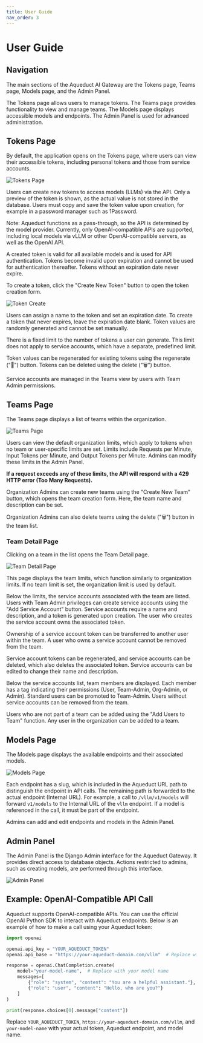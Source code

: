 ```yaml
---
title: User Guide
nav_order: 3
---
```


# User Guide

## Navigation

The main sections of the Aqueduct AI Gateway are the Tokens page, Teams page, Models page, and the Admin Panel.

The Tokens page allows users to manage tokens. The Teams page provides functionality to view and manage teams. The Models page displays accessible models and endpoints. The Admin Panel is used for advanced administration.

## Tokens Page

By default, the application opens on the Tokens page, where users can view their accessible tokens, including personal tokens and those from service accounts.

![Tokens Page](assets/user_guide/token_page.png)

Users can create new tokens to access models (LLMs) via the API. Only a preview of the token is shown, as the actual value is not stored in the database. Users must copy and save the token value upon creation, for example in a password manager such as 1Password.

Note: Aqueduct functions as a pass-through, so the API is determined by the model provider. Currently, only OpenAI-compatible APIs are supported, including local models via vLLM or other OpenAI-compatible servers, as well as the OpenAI API.

A created token is valid for all available models and is used for API authentication. Tokens become invalid upon expiration and cannot be used for authentication thereafter. Tokens without an expiration date never expire.

To create a token, click the "Create New Token" button to open the token creation form.

![Token Create](assets/user_guide/token_create.png)

Users can assign a name to the token and set an expiration date. To create a token that never expires, leave the expiration date blank. Token values are randomly generated and cannot be set manually.

There is a fixed limit to the number of tokens a user can generate. This limit does not apply to service accounts, which have a separate, predefined limit.

Token values can be regenerated for existing tokens using the regenerate ("🔄") button. Tokens can be deleted using the delete ("🗑") button.

Service accounts are managed in the Teams view by users with Team Admin permissions.

## Teams Page

The Teams page displays a list of teams within the organization.

![Teams Page](assets/user_guide/teams_page.png)

Users can view the default organization limits, which apply to tokens when no team or user-specific limits are set. Limits include Requests per Minute, Input Tokens per Minute, and Output Tokens per Minute. Admins can modify these limits in the Admin Panel.

**If a request exceeds any of these limits, the API will respond with a 429 HTTP error (Too Many Requests).**

Organization Admins can create new teams using the "Create New Team" button, which opens the team creation form. Here, the team name and description can be set.

Organization Admins can also delete teams using the delete ("🗑") button in the team list.

### Team Detail Page

Clicking on a team in the list opens the Team Detail page.

![Team Detail Page](assets/user_guide/team_detail.png)

This page displays the team limits, which function similarly to organization limits. If no team limit is set, the organization limit is used by default.

Below the limits, the service accounts associated with the team are listed. Users with Team Admin privileges can create service accounts using the "Add Service Account" button. Service accounts require a name and description, and a token is generated upon creation. The user who creates the service account owns the associated token.

Ownership of a service account token can be transferred to another user within the team. A user who owns a service account cannot be removed from the team.

Service account tokens can be regenerated, and service accounts can be deleted, which also deletes the associated token. Service accounts can be edited to change their name and description.

Below the service accounts list, team members are displayed. Each member has a tag indicating their permissions (User, Team-Admin, Org-Admin, or Admin). Standard users can be promoted to Team-Admin. Users without service accounts can be removed from the team.

Users who are not part of a team can be added using the "Add Users to Team" function. Any user in the organization can be added to a team.

## Models Page

The Models page displays the available endpoints and their associated models.

![Models Page](assets/user_guide/models_page.png)

Each endpoint has a slug, which is included in the Aqueduct URL path to distinguish the endpoint in API calls. The remaining path is forwarded to the actual endpoint (Internal URL). For example, a call to `/vllm/v1/models` will forward `v1/models` to the Internal URL of the `vllm` endpoint. If a model is referenced in the call, it must be part of the endpoint.

Admins can add and edit endpoints and models in the Admin Panel.

## Admin Panel

The Admin Panel is the Django Admin interface for the Aqueduct Gateway. It provides direct access to database objects. Actions restricted to admins, such as creating models, are performed through this interface.

![Admin Panel](assets/user_guide/admin_panel.png)

## Example: OpenAI-Compatible API Call

Aqueduct supports OpenAI-compatible APIs. You can use the official OpenAI Python SDK to interact with Aqueduct endpoints. Below is an example of how to make a call using your Aqueduct token:

```python
import openai

openai.api_key = "YOUR_AQUEDUCT_TOKEN"
openai.api_base = "https://your-aqueduct-domain.com/vllm"  # Replace with your Aqueduct endpoint

response = openai.ChatCompletion.create(
    model="your-model-name",  # Replace with your model name
    messages=[
        {"role": "system", "content": "You are a helpful assistant."},
        {"role": "user", "content": "Hello, who are you?"}
    ]
)

print(response.choices[0].message["content"])
```

Replace `YOUR_AQUEDUCT_TOKEN`, `https://your-aqueduct-domain.com/vllm`, and `your-model-name` with your actual token, Aqueduct endpoint, and model name.
